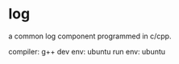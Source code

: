 log
===

a common log component programmed in c/cpp.

compiler: g++
dev env: ubuntu
run env: ubuntu
